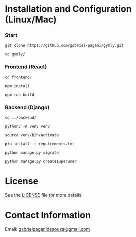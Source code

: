 # Installation and Configuration (Linux/Mac)
### Start
```
git clone https://github.com/gabriel-pagani/gymly.git
```
```
cd gymly/
```

### Frontend (React)
```
cd frontend/
```
```
npm install
```
```
npm run build
```

### Backend (Django)
```
cd ../backend/
```
```
python3 -m venv venv
```
```
source venv/bin/activate
```
```
pip install -r requirements.txt
```
```
python manage.py migrate
```
```
python manage.py createsuperuser
```

# License
See the [LICENSE](https://github.com/gabriel-pagani/gymly/blob/main/LICENSE) file for more details.

# Contact Information
Email: gabrielpaganidesouza@gmail.com
